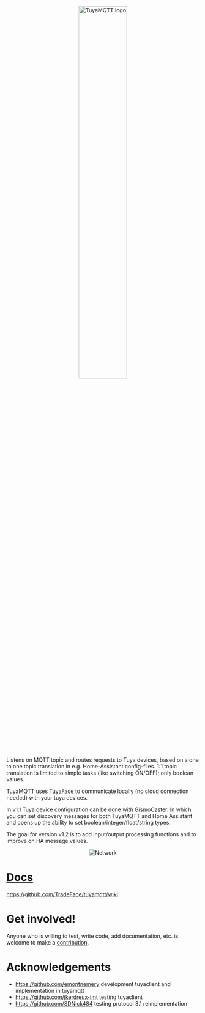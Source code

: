 <p align="center"><img width="50%" alt="TuyaMQTT logo" src="https://github.com/TradeFace/tuyamqtt/blob/development/docs/tuyamqtt_logo.png?raw=true"></p>

Listens on MQTT topic and routes requests to Tuya devices, based on a one to one topic translation in e.g. Home-Assistant config-files. 1:1 topic translation is limited to simple tasks (like switching ON/OFF); only boolean values. 

TuyaMQTT uses [TuyaFace](https://github.com/TradeFace/tuya) to communicate locally (no cloud connection needed) with your tuya devices.

In v1.1 Tuya device configuration can be done with [GismoCaster](https://github.com/TradeFace/gismocaster). In which you can set discovery messages for both TuyaMQTT and Home Assistant and opens up the ability to set boolean/integer/float/string types. 

The goal for version v1.2 is to add input/output processing functions and to improve on HA message values.  


<p align="center"><img alt="Network" src="https://github.com/TradeFace/tuyamqtt/blob/development/docs/network_bg.png?raw=true"></p>



[Docs](https://github.com/TradeFace/tuyamqtt/wiki)
================
https://github.com/TradeFace/tuyamqtt/wiki

Get involved!
================
Anyone who is willing to test, write code, add documentation, etc. is welcome to make a [contribution](https://github.com/TradeFace/tuyamqtt/CONTRIBUTING.md). 




Acknowledgements
=================
- https://github.com/emontnemery development tuyaclient and implementation in tuyamqtt
- https://github.com/jkerdreux-imt testing tuyaclient
- https://github.com/SDNick484 testing protocol 3.1 reimplementation

